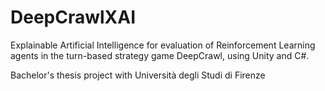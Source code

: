 # DeepCrawlXAI
Explainable Artificial Intelligence for evaluation of Reinforcement Learning agents in the turn-based strategy game DeepCrawl, using Unity and C#.

Bachelor's thesis project with Università degli Studi di Firenze
